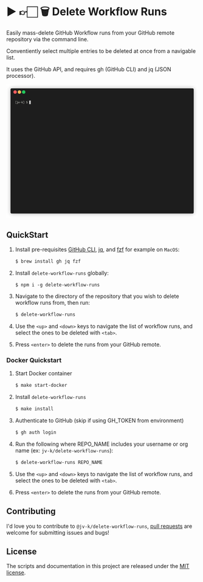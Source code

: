 # ▶️ 👉🏻 🗑 Delete Workflow Runs 

Easily mass-delete GitHub Workflow runs from your GitHub remote repository via the command line.

Conventiently select multiple entries to be deleted at once from a navigable list.

It uses the GitHub API, and requires gh (GitHub CLI) and jq (JSON processor).

![](demo.gif)

## QuickStart

1. Install pre-requisites [GitHub CLI](https://github.com/cli/cli), [jq](https://github.com/stedolan/jq), and [fzf](https://github.com/junegunn/fzf) for example on `MacOS`:
    ```sh
    $ brew install gh jq fzf
    ```

2. Install `delete-workflow-runs` globally:
    ```shh
    $ npm i -g delete-workflow-runs
    ```

3. Navigate to the directory of the repository that you wish to delete workflow runs from, then run:
    ```sh
    $ delete-workflow-runs
    ```
4. Use the `<up>` and `<down>` keys to navigate the list of workflow runs, and select the ones to be deleted with `<tab>`.

5. Press `<enter>` to delete the runs from your GitHub remote.

### Docker Quickstart

1. Start Docker container
   ```sh
   $ make start-docker
   ```
2. Install `delete-workflow-runs`
   ```sh
   $ make install
   ```
3. Authenticate to GitHub (skip if using GH_TOKEN from environment)
   ```sh
   $ gh auth login
   ```
4. Run the following where REPO_NAME includes your username or org name (ex: `jv-k/delete-workflow-runs`):
    ```sh
    $ delete-workflow-runs REPO_NAME
    ```
5. Use the `<up>` and `<down>` keys to navigate the list of workflow runs, and select the ones to be deleted with `<tab>`.

6. Press `<enter>` to delete the runs from your GitHub remote.


## Contributing
I'd love you to contribute to `@jv-k/delete-workflow-runs`, [pull requests](https://github.com/jv-k/delete-workflow-runs/issues/new/choose) are welcome for submitting issues and bugs!

## License
The scripts and documentation in this project are released under the [MIT license](https://github.com/jv-k/delete-workflow-runs/blob/master/LICENSE).
